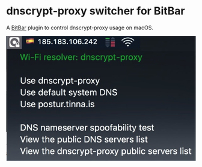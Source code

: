 # dnscrypt-proxy switcher for BitBar

A [BitBar](https://getbitbar.com) plugin to control dnscrypt-proxy usage on macOS.

![screenshot](https://github.com/Hack5190/bitbar-dnscrypt-proxy-switcher/blob/master/bitbar-dnscrypt-proxy.jpg)
